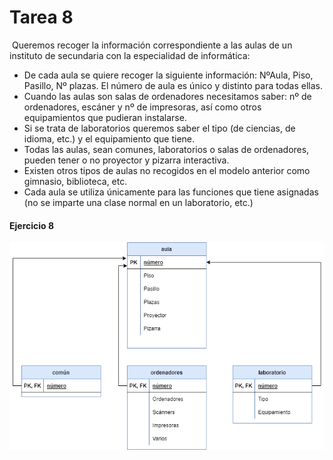# Tarea 8
![<image>](https://th.bing.com/th/id/R.a46de6f5e9517be624d9335dc8a941fd?rik=6vaJtF1gd6fUAw&riu=http%3a%2f%2funtref.edu.ar%2fuploads%2fimages%2f1508358441-portada-educ-secund-1200x519.jpg&ehk=65pZvjlXHEM9uPyyhJrxHM6jqgtjdXdbg6nIPp5G5fs%3d&risl=&pid=ImgRaw&r=0)
Queremos recoger la información correspondiente a las aulas de un instituto de secundaria con la especialidad de informática:
- De cada aula se quiere recoger la siguiente información: NºAula, Piso, Pasillo, Nº plazas. El número de aula es único y distinto para todas ellas.
- Cuando las aulas son salas de ordenadores necesitamos saber: nº de ordenadores, escáner y nº de impresoras, así como otros equipamientos que pudieran instalarse.
- Si se trata de laboratorios queremos saber el tipo (de ciencias, de idioma, etc.) y el equipamiento que tiene.
- Todas las aulas, sean comunes, laboratorios o salas de ordenadores, pueden tener o no proyector y pizarra interactiva.
- Existen otros tipos de aulas no recogidos en el modelo anterior como gimnasio, biblioteca, etc.
- Cada aula se utiliza únicamente para las funciones que tiene asignadas (no se imparte una clase normal en un laboratorio, etc.)
#### Ejercicio 8
![<image>](https://github.com/JCarlosAR032/base-de-datos/blob/main/Tareas/Tema%203/Tarea%208/img/Tarea%208.drawio.png)
